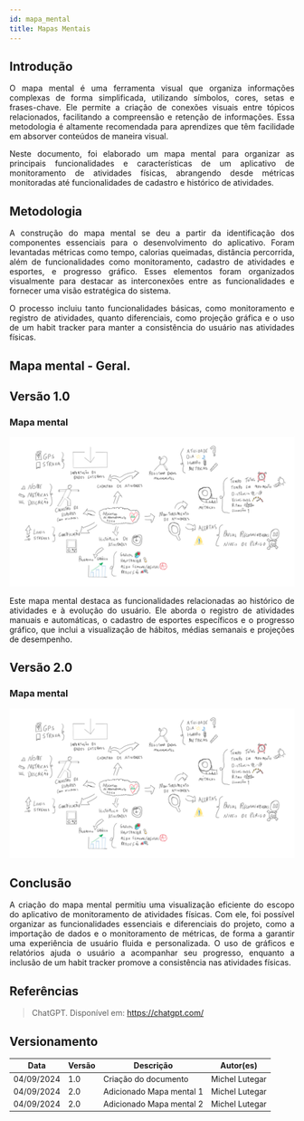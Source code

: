 ```yaml
---
id: mapa_mental
title: Mapas Mentais
---
```

 
## Introdução
 
<p align="justify"> O mapa mental é uma ferramenta visual que organiza informações complexas de forma simplificada, utilizando símbolos, cores, setas e frases-chave. Ele permite a criação de conexões visuais entre tópicos relacionados, facilitando a compreensão e retenção de informações. Essa metodologia é altamente recomendada para aprendizes que têm facilidade em absorver conteúdos de maneira visual. </p> <p align="justify"> Neste documento, foi elaborado um mapa mental para organizar as principais funcionalidades e características de um aplicativo de monitoramento de atividades físicas, abrangendo desde métricas monitoradas até funcionalidades de cadastro e histórico de atividades. </p>
 
## Metodologia
 
<p align="justify"> A construção do mapa mental se deu a partir da identificação dos componentes essenciais para o desenvolvimento do aplicativo. Foram levantadas métricas como tempo, calorias queimadas, distância percorrida, além de funcionalidades como monitoramento, cadastro de atividades e esportes, e progresso gráfico. Esses elementos foram organizados visualmente para destacar as interconexões entre as funcionalidades e fornecer uma visão estratégica do sistema. </p> <p align="justify"> O processo incluiu tanto funcionalidades básicas, como monitoramento e registro de atividades, quanto diferenciais, como projeção gráfica e o uso de um habit tracker para manter a consistência do usuário nas atividades físicas. </p>

## Mapa mental - Geral.
 
## Versão 1.0
 
### Mapa mental
 
[![Mapa mental Entrevista](../assets/Mapas_mentais/mapa_mental.png)](../assets/Mapas_mentais/mapa_mental.png)

<p align="justify"> Este mapa mental destaca as funcionalidades relacionadas ao histórico de atividades e à evolução do usuário. Ele aborda o registro de atividades manuais e automáticas, o cadastro de esportes específicos e o progresso gráfico, que inclui a visualização de hábitos, médias semanais e projeções de desempenho. </p>

## Versão 2.0

### Mapa mental

[![Mapa mental 2 Entrevista](../assets/Mapas_mentais/mapa_mental.png)](../assets/Mapas_mentais/mapa_mental_2.png)

## Conclusão
 
<p align="justify"> A criação do mapa mental permitiu uma visualização eficiente do escopo do aplicativo de monitoramento de atividades físicas. Com ele, foi possível organizar as funcionalidades essenciais e diferenciais do projeto, como a importação de dados e o monitoramento de métricas, de forma a garantir uma experiência de usuário fluida e personalizada. O uso de gráficos e relatórios ajuda o usuário a acompanhar seu progresso, enquanto a inclusão de um habit tracker promove a consistência nas atividades físicas. </p>

## Referências

> ChatGPT. Disponível em: https://chatgpt.com/
 
## Versionamento
| Data       | Versão | Descrição                | Autor(es)      |
|------------| -- |--------------------------|----------------|
| 04/09/2024 | 1.0 | Criação do documento     | Michel Lutegar |
| 04/09/2024   | 2.0 | Adicionado Mapa mental 1 | Michel Lutegar      |
| 04/09/2024   | 2.0 | Adicionado Mapa mental 2 | Michel Lutegar      |
